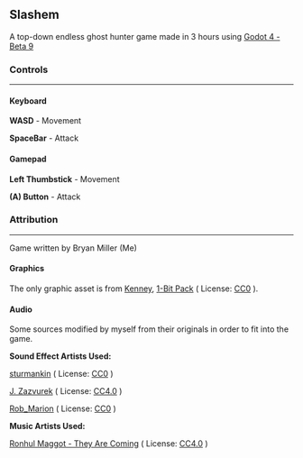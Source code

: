 ## Slashem
A top-down endless ghost hunter game made in 3 hours using [Godot 4 - Beta 9](https://godotengine.org/)

### Controls

---

#### Keyboard
**WASD** - Movement

**SpaceBar** - Attack

#### Gamepad
**Left Thumbstick** - Movement

**(A) Button** - Attack


### Attribution

---

Game written by Bryan Miller (Me)

#### Graphics
The only graphic asset is from [Kenney](https://kenney.nl), [1-Bit Pack](https://kenney.nl/assets/bit-pack) ( License: [CC0](https://creativecommons.org/publicdomain/zero/1.0/) ).

#### Audio
Some sources modified by myself from their originals in order to fit into the game.

**Sound Effect Artists Used:**

[sturmankin](https://freesound.org/people/sturmankin/sounds/273103/) ( License: [CC0](https://creativecommons.org/publicdomain/zero/1.0/) )

[J. Zazvurek](https://freesound.org/people/J.Zazvurek/sounds/153235/) ( License: [CC4.0](https://creativecommons.org/licenses/by/4.0/) )

[Rob_Marion](https://freesound.org/people/Rob_Marion/sounds/542041/) ( License: [CC0](https://creativecommons.org/publicdomain/zero/1.0/) )

**Music Artists Used:**

[Ronhul Maggot - They Are Coming](https://opengameart.org/content/theyre-coming) ( License: [CC4.0](https://creativecommons.org/licenses/by/4.0/) )


